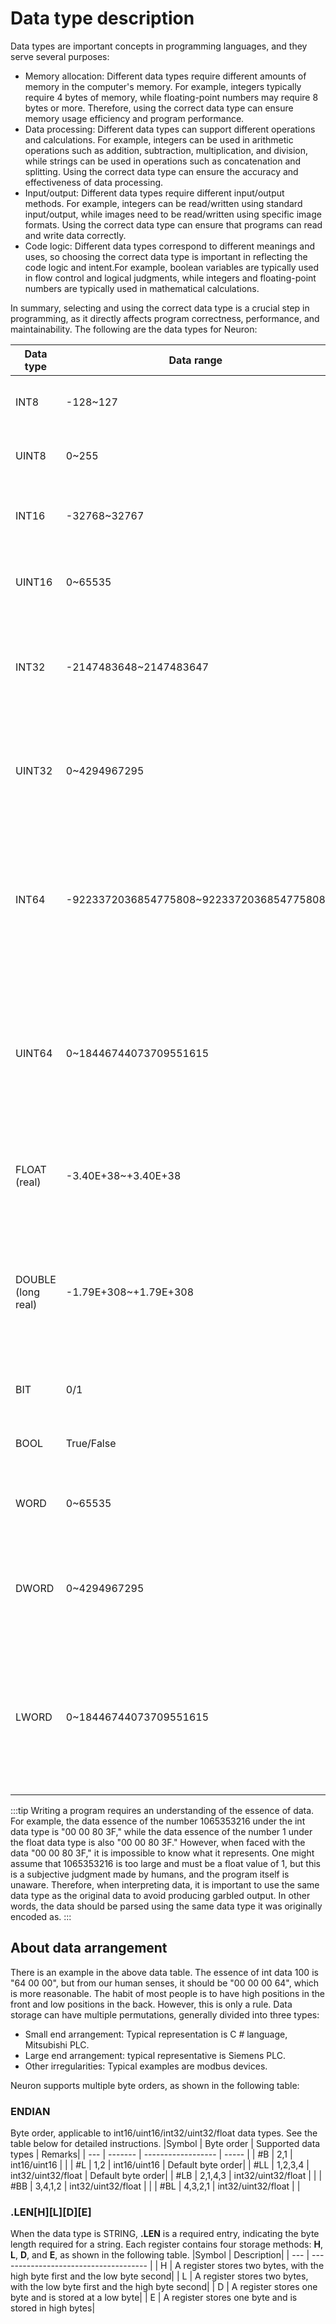# Data type description

Data types are important concepts in programming languages, and they serve several purposes:

* Memory allocation: Different data types require different amounts of memory in the computer's memory. For example, integers typically require 4 bytes of memory, while floating-point numbers may require 8 bytes or more. Therefore, using the correct data type can ensure memory usage efficiency and program performance.
* Data processing: Different data types can support different operations and calculations. For example, integers can be used in arithmetic operations such as addition, subtraction, multiplication, and division, while strings can be used in operations such as concatenation and splitting. Using the correct data type can ensure the accuracy and effectiveness of data processing.
* Input/output: Different data types require different input/output methods. For example, integers can be read/written using standard input/output, while images need to be read/written using specific image formats. Using the correct data type can ensure that programs can read and write data correctly.
* Code logic: Different data types correspond to different meanings and uses, so choosing the correct data type is important in reflecting the code logic and intent.For example, boolean variables are typically used in flow control and logical judgments, while integers and floating-point numbers are typically used in mathematical calculations.

In summary, selecting and using the correct data type is a crucial step in programming, as it directly affects program correctness, performance, and maintainability.
The following are the data types for Neuron:

|Data type | Data range | Occupied bytes | Data example|
|----|----|----|----|
|INT8 | -128~127 | 1 | For example, 100 is [0x64]|
|UINT8 | 0~255 | 1 | For example, 100 is [0x64]|
|INT16 | -32768~32767 | 2 | For example, 100 is [0x64] [0x00]|
|UINT16 | 0~65535 | 2 | For example, 100 is [0x64] [0x00]|
|INT32 | -2147483648~2147483647 | 4 | For example, 100 is [0x64] [0x00] [0x00] [0x00] [0x00]|
|UINT32 | 0~4294967295 | 4 | For example, 100 is [0x64] [0x00] [0x00] [0x00] [0x00]|
|INT64 | -9223372036854775808~9223372036854775808 | 8 |For example, 100 is [0x64] [0x00] [0x00] [0x00] [0x00] [0x00] [0x00] [0x00] [0x00]|
|UINT64 | 0~18446744073709551615 | 8 | For example, 100 is [0x64] [0x00] [0x00] [0x00] [0x00] [0x00] [0x00] [0x00] [0x00]|
|FLOAT (real) | -3.40E+38~+3.40E+38 | 4 | For example, 100 is [0x00] [0x00] [0xC8] [0x42]|
|DOUBLE (long real) | -1.79E+308~+1.79E+308 | 8 | For example, 100 is [0x00] [0x00] [0x00] [0x00] [0x00] [0x00] [0x59] [0x40]|
|BIT | 0/1 | 1 bit | The 0th bit of 0x11 is 1|
|BOOL | True/False | 1 bit | The 0th bit of 0x11 is True|
|WORD | 0~65535 | 2 | For example, 100 is [0x64] [0x00]|
|DWORD | 0~4294967295 | 4 | For example, 100 is [0x64] [0x00] [0x00] [0x00] [0x00]|
|LWORD | 0~18446744073709551615 | 8 | For example, 100 is [0x64] [0x00] [0x00] [0x00] [0x00] [0x00] [0x00] [0x00] [0x00]|

:::tip
Writing a program requires an understanding of the essence of data. For example, the data essence of the number 1065353216 under the int data type is "00 00 80 3F," while the data essence of the number 1 under the float data type is also "00 00 80 3F." However, when faced with the data "00 00 80 3F," it is impossible to know what it represents. One might assume that 1065353216 is too large and must be a float value of 1, but this is a subjective judgment made by humans, and the program itself is unaware. Therefore, when interpreting data, it is important to use the same data type as the original data to avoid producing garbled output. In other words, the data should be parsed using the same data type it was originally encoded as.
:::

## About data arrangement

There is an example in the above data table. The essence of int data 100 is "64 00 00", but from our human senses, it should be "00 00 00 64", which is more reasonable. The habit of most people is to have high positions in the front and low positions in the back. However, this is only a rule. Data storage can have multiple permutations, generally divided into three types:

* Small end arrangement: Typical representation is C # language, Mitsubishi PLC.
* Large end arrangement: typical representative is Siemens PLC.
* Other irregularities: Typical examples are modbus devices.

Neuron supports multiple byte orders, as shown in the following table:

### ENDIAN

Byte order, applicable to int16/uint16/int32/uint32/float data types. See the table below for detailed instructions.
|Symbol | Byte order | Supported data types | Remarks|
| --- | ------- | ------------------ | ----- |
| #B | 2,1 | int16/uint16 | |
| #L | 1,2 | int16/uint16 | Default byte order|
| #LL | 1,2,3,4 | int32/uint32/float | Default byte order|
| #LB | 2,1,4,3 | int32/uint32/float | |
| #BB | 3,4,1,2 | int32/uint32/float | |
| #BL | 4,3,2,1 | int32/uint32/float | |

### .LEN\[H]\[L]\[D]\[E]

When the data type is STRING, **.LEN** is a required entry, indicating the byte length required for a string. Each register contains four storage methods: **H**, **L**, **D**, and **E**, as shown in the following table.
|Symbol | Description|
| --- | ------------------------------------- |
| H | A register stores two bytes, with the high byte first and the low byte second|
| L | A register stores two bytes, with the low byte first and the high byte second|
| D | A register stores one byte and is stored at a low byte|
| E | A register stores one byte and is stored in high bytes|
